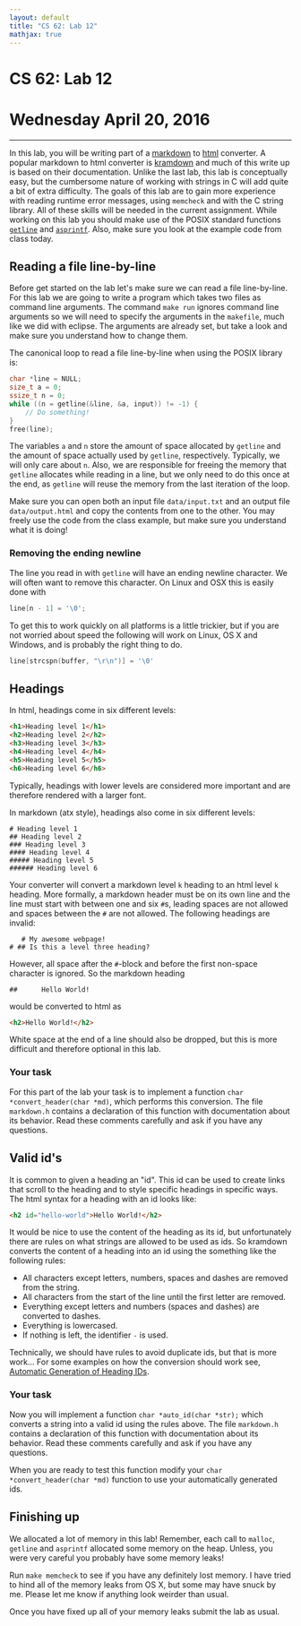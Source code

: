 ```yaml
---
layout: default
title: "CS 62: Lab 12"
mathjax: true
---
```


# CS 62: Lab 12

# Wednesday April 20, 2016

---

In this lab, you will be writing part of a [markdown](https://en.wikipedia.org/wiki/Markdown) to [html](https://en.wikipedia.org/wiki/HTML) converter. A popular markdown to html converter is [kramdown](http://kramdown.gettalong.org/) and much of this write up is based on their documentation. Unlike the last lab, this lab is conceptually easy, but the cumbersome nature of working with strings in C will add quite a bit of extra difficulty. The goals of this lab are to gain more experience with reading runtime error messages, using `memcheck` and with the C string library. All of these skills will be needed in the current assignment. While working on this lab you should make use of the POSIX standard functions [`getline`](http://man7.org/linux/man-pages/man3/getline.3.html) and [`asprintf`](http://man7.org/linux/man-pages/man3/asprintf.3.html). Also, make sure you look at the example code from class today.

## Reading a file line-by-line

Before get started on the lab let's make sure we can read a file line-by-line. For this lab we are going to write a program which takes two files as command line arguments. The command `make run` ignores command line arguments so we will need to specify the arguments in the `makefile`, much like we did with eclipse. The arguments are already set, but take a look and make sure you understand how to change them.

The canonical loop to read a file line-by-line when using the POSIX library is:

```c
char *line = NULL;
size_t a = 0;
ssize_t n = 0;
while ((n = getline(&line, &a, input)) != -1) {
    // Do something!
}
free(line);
```

The variables `a` and `n` store the amount of space allocated by `getline` and the amount of space actually used by `getline`, respectively. Typically, we will only care about `n`. Also, we are responsible for freeing the memory that `getline` allocates while reading in a line, but we only need to do this once at the end, as `getline` will reuse the memory from the last iteration of the loop.

Make sure you can open both an input file `data/input.txt` and an output file `data/output.html` and copy the contents from one to the other. You may freely use the code from the class example, but make sure you understand what it is doing!

### Removing the ending newline

The line you read in with `getline` will have an ending newline character. We will often want to remove this character. On Linux and OSX this is easily done with

```c
line[n - 1] = '\0';
```

To get this to work quickly on all platforms is a little trickier, but if you are not worried about speed the following will work on Linux, OS X and Windows, and is probably the right thing to do.

```c
line[strcspn(buffer, "\r\n")] = '\0'
```

## Headings

In html, headings come in six different levels:

```html
<h1>Heading level 1</h1>
<h2>Heading level 2</h2>
<h3>Heading level 3</h3>
<h4>Heading level 4</h4>
<h5>Heading level 5</h5>
<h6>Heading level 6</h6>
```

Typically, headings with lower levels are considered more important and are therefore rendered with a larger font.

In markdown (atx style), headings also come in six different levels:

```text
# Heading level 1
## Heading level 2
### Heading level 3
#### Heading level 4
##### Heading level 5
###### Heading level 6
```

Your converter will convert a markdown level `k` heading to an html level `k` heading. More formally, a markdown header must be on its own line and the line must start with between one and six `#`s, leading spaces are not allowed and spaces between the `#` are not allowed. The following headings are invalid:

```text
   # My awesome webpage!
# ## Is this a level three heading?
```

However, all space after the `#`-block and before the first non-space character is ignored. So the markdown heading

```text
##      Hello World!
```

would be converted to html as

```html
<h2>Hello World!</h2>
```

White space at the end of a line should also be dropped, but this is more difficult and therefore optional in this lab.

### Your task

For this part of the lab your task is to implement a function `char *convert_header(char *md)`, which performs this conversion. The file `markdown.h` contains a declaration of this function with documentation about its behavior. Read these comments carefully and ask if you have any questions.

## Valid id's

It is common to given a heading an "id". This id can be used to create links that scroll to the heading and to style specific headings in specific ways. The html syntax for a heading with an id looks like:

```html
<h2 id="hello-world">Hello World!</h2>
```

It would be nice to use the content of the heading as its id, but unfortunately there are rules on what strings are allowed to be used as ids. So kramdown converts the content of a heading into an id using the something like the following rules:

- All characters except letters, numbers, spaces and dashes are removed from the string.
- All characters from the start of the line until the first letter are removed.
- Everything except letters and numbers (spaces and dashes) are converted to dashes.
- Everything is lowercased.
- If nothing is left, the identifier `-` is used.

Technically, we should have rules to avoid duplicate ids, but that is more work... For some examples on how the conversion should work see, [Automatic Generation of Heading IDs](http://kramdown.gettalong.org/converter/html.html#auto-ids).

### Your task

Now you will implement a function `char *auto_id(char *str);` which converts a string into a valid id using the rules above. The file `markdown.h` contains a declaration of this function with documentation about its behavior. Read these comments carefully and ask if you have any questions.

When you are ready to test this function modify your `char *convert_header(char *md)` function to use your automatically generated ids.

## Finishing up

We allocated a lot of memory in this lab! Remember, each call to `malloc`, `getline` and `asprintf` allocated some memory on the heap. Unless, you were very careful you probably have some memory leaks!

Run `make memcheck` to see if you have any definitely lost memory. I have tried to hind all of the memory leaks from OS X, but some may have snuck by me. Please let me know if anything look weirder than usual.

Once you have fixed up all of your memory leaks submit the lab as usual.
